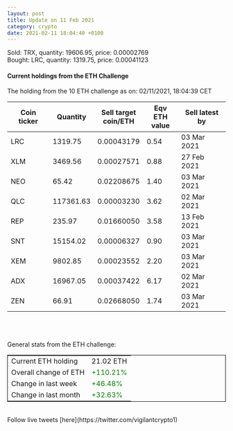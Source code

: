 ```yaml
---
layout: post
title: Update on 11 Feb 2021
category: crypto
date: 2021-02-11 18:04:40 +0100
---
```

<!-- Global site tag (gtag.js) - Google Analytics -->
<script async src="https://www.googletagmanager.com/gtag/js?id=UA-103831149-5"></script>
<script>
  window.dataLayer = window.dataLayer || [];
  function gtag(){dataLayer.push(arguments);}
  gtag('js', new Date());

  gtag('config', 'UA-103831149-5');
</script>
Sold: TRX, quantity:     19606.95, price:   0.00002769<br>Bought: LRC, quantity:      1319.75, price:   0.00041123<br>

#### Current holdings from the ETH Challenge

The holding from the 10 ETH challenge as on: 02/11/2021, 18:04:39 CET

|Coin ticker|Quantity|Sell target<br>coin/ETH|Eqv ETH<br>value|Sell latest by|
|-----------|--------|-----------|-----------|--------------|
LRC|1319.75|  0.00043179|0.54|03 Mar 2021|
XLM|3469.56|  0.00027571|0.88|27 Feb 2021|
NEO|65.42|  0.02208675|1.40|03 Mar 2021|
QLC|117361.63|  0.00003230|3.62|02 Mar 2021|
REP|235.97|  0.01660050|3.58|13 Feb 2021|
SNT|15154.02|  0.00006327|0.90|03 Mar 2021|
XEM|9802.85|  0.00023552|2.20|03 Mar 2021|
ADX|16967.05|  0.00037422|6.17|02 Mar 2021|
ZEN|66.91|  0.02668050|1.74|03 Mar 2021|

<br>
<br>
<br>
General stats from the ETH challenge:

<table style="border:1px solid black;margin-left:auto;margin-right:auto;">
	<tbody>
	<tr>
		<td>Current ETH holding</td>
		<td>     21.02 ETH</td>
	</tr>
	<tr>
		<td>Overall change of ETH</td>
		<td><font color="green">+110.21%</font></td>
	</tr>
	<tr>
		<td>Change in last week</td>
		<td><font color="green">+46.48%</font></td>
	</tr>
	<tr>
		<td>Change in last month</td>
		<td><font color="green">+32.63%</font></td>
	</tr>
	</tbody>
</table>

<br>
Follow live tweets [here](https://twitter.com/vigilantcrypto1)
<br>
<br>